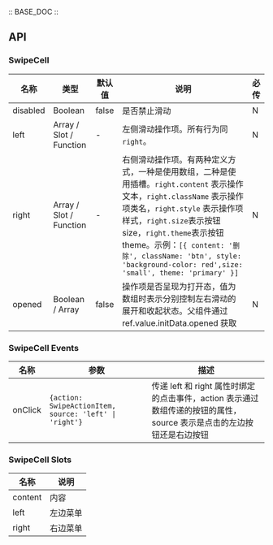 :: BASE_DOC ::

## API

### SwipeCell

| 名称     | 类型                    | 默认值 | 说明                                                                                                                                                                                                                                                                                                                                  | 必传 |
| -------- | ----------------------- | ------ | ------------------------------------------------------------------------------------------------------------------------------------------------------------------------------------------------------------------------------------------------------------------------------------------------------------------------------------- | ---- |
| disabled | Boolean                 | false  | 是否禁止滑动                                                                                                                                                                                                                                                                                                                          | N    |
| left     | Array / Slot / Function | -      | 左侧滑动操作项。所有行为同 `right`。                                                                                                                                                                                                                                                                                                  | N    |
| right    | Array / Slot / Function | -      | 右侧滑动操作项。有两种定义方式，一种是使用数组，二种是使用插槽。`right.content` 表示操作文本，`right.className` 表示操作项类名，`right.style` 表示操作项样式，`right.size`表示按钮 size，`right.theme`表示按钮 theme。示例：`[{ content: '删除', className: 'btn', style: 'background-color: red',size: 'small', theme: 'primary' }]` | N    |
| opened   | Boolean / Array         | false  | 操作项是否呈现为打开态，值为数组时表示分别控制左右滑动的展开和收起状态。父组件通过 ref.value.initData.opened 获取                                                                                                                                                                                                                     | N    |

### SwipeCell Events

| 名称    | 参数                                                   | 描述                                                                                                                  |
| ------- | ------------------------------------------------------ | --------------------------------------------------------------------------------------------------------------------- |
| onClick | `{action: SwipeActionItem, source: 'left' \| 'right'}` | 传递 left 和 right 属性时绑定的点击事件，action 表示通过数组传递的按钮的属性，source 表示是点击的左边按钮还是右边按钮 |

### SwipeCell Slots

| 名称    | 说明     |
| ------- | -------- |
| content | 内容     |
| left    | 左边菜单 |
| right   | 右边菜单 |
